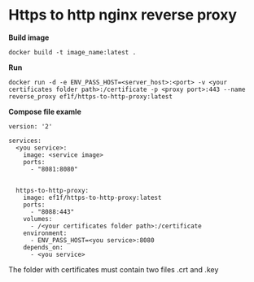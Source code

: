 # Https to http nginx reverse proxy

**Build image**
```
docker build -t image_name:latest .
```

**Run**
```
docker run -d -e ENV_PASS_HOST=<server_host>:<port> -v <your certificates folder path>:/certificate -p <proxy port>:443 --name reverse_proxy ef1f/https-to-http-proxy:latest
```

**Compose file examle**
```
version: '2'

services:
  <you service>:
    image: <service image>
    ports:
      - "8081:8080"
 
     
  https-to-http-proxy:
    image: ef1f/https-to-http-proxy:latest
    ports:
      - "8088:443"
    volumes:
      - /<your certificates folder path>:/certificate     
    environment:
      - ENV_PASS_HOST=<you service>:8080
    depends_on:
      - <you service>
```

The folder with certificates must contain two files .crt and .key
